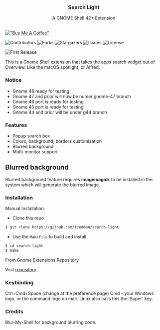 <br/>
<p align="center">
  <h3 align="center">Search Light</h3>

  <p align="center">
    A GNOME Shell 42+ Extension
    <br/>
    <br/>
  </p>
</p>

[!["Buy Me A Coffee"](https://www.buymeacoffee.com/assets/img/custom_images/orange_img.png)](https://www.buymeacoffee.com/icedman)

![Contributors](https://img.shields.io/github/contributors/icedman/search-light?color=dark-green) ![Forks](https://img.shields.io/github/forks/icedman/search-light?style=social) ![Stargazers](https://img.shields.io/github/stars/icedman/search-light?style=social) ![Issues](https://img.shields.io/github/issues/icedman/search-light) ![License](https://img.shields.io/github/license/icedman/search-light) 

![First Release](https://raw.githubusercontent.com/icedman/search-light/main/screenshots/Screenshot%20from%202022-11-03%2011-53-28.png)


This is a Gnome Shell extension that takes the apps search widget out of Overview. Like the macOS spotlight, or Alfred.

### Notice

* Gnome 48 ready for testing
* Gnome 47 and prior will now be numer gnome-47 branch
* Gnome 46 port is ready for testing
* Gnome 45 port is ready for testing
* Gnome 44 and prior will be under g44 branch

### Features

* Popup search box
* Colors, background, borders customization
* Blurred background
* Multi-monitor support

## Blurred background

Blurred background feature requires **imagemagick** to be installed in the system which will generate the blurred image.

### Installation

Manual Installation: 
- Clone this repo
```bash
$ git clone https://github.com/icedman/search-light
```
- Use the `Makefile` to build and install
```bash 
$ cd search-light
$ make
```

From Gnome Extensions Repository

Visit [repository](https://extensions.gnome.org/extension/5489/search-light/)

### Keybinding

Ctrl+Cmd+Space (change at the preference page)
Cmd - your Windows logo, or the command logo on mac. Linux also calls this the 'Super' key.

### Credits

Blur-My-Shell for background blurring code.
